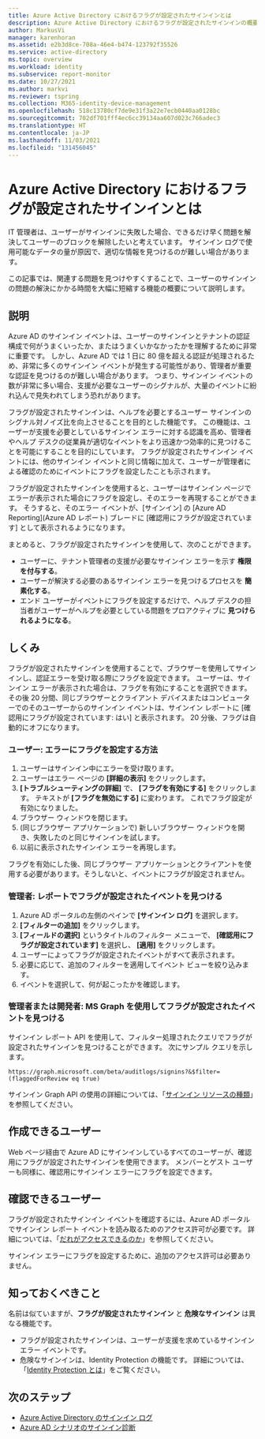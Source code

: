```yaml
---
title: Azure Active Directory におけるフラグが設定されたサインインとは
description: Azure Active Directory におけるフラグが設定されたサインインの概要について説明します。
author: MarkusVi
manager: karenhoran
ms.assetid: e2b3d8ce-708a-46e4-b474-123792f35526
ms.service: active-directory
ms.topic: overview
ms.workload: identity
ms.subservice: report-monitor
ms.date: 10/27/2021
ms.author: markvi
ms.reviewer: tspring
ms.collection: M365-identity-device-management
ms.openlocfilehash: 518c13780cf7de9e31f3a22e7ecb0440aa0128bc
ms.sourcegitcommit: 702df701fff4ec6cc39134aa607d023c766adec3
ms.translationtype: HT
ms.contentlocale: ja-JP
ms.lasthandoff: 11/03/2021
ms.locfileid: "131456045"
---
```

# <a name="what-are-flagged-sign-ins-in-azure-active-directory"></a>Azure Active Directory におけるフラグが設定されたサインインとは

IT 管理者は、ユーザーがサインインに失敗した場合、できるだけ早く問題を解決してユーザーのブロックを解除したいと考えています。 サインイン ログで使用可能なデータの量が原因で、適切な情報を見つけるのが難しい場合があります。

この記事では、関連する問題を見つけやすくすることで、ユーザーのサインインの問題の解決にかかる時間を大幅に短縮する機能の概要について説明します。


## <a name="what-it-is"></a>説明

Azure AD のサインイン イベントは、ユーザーのサインインとテナントの認証構成で何がうまくいったか、またはうまくいかなかったかを理解するために非常に重要です。 しかし、Azure AD では 1 日に 80 億を超える認証が処理されるため、非常に多くのサインイン イベントが発生する可能性があり、管理者が重要な認証を見つけるのが難しい場合があります。 つまり、サインイン イベントの数が非常に多い場合、支援が必要なユーザーのシグナルが、大量のイベントに紛れ込んで見失われてしまう恐れがあります。

フラグが設定されたサインインは、ヘルプを必要とするユーザー サインインのシグナル対ノイズ比を向上させることを目的とした機能です。 この機能は、ユーザーが支援を必要としているサインイン エラーに対する認識を高め、管理者やヘルプ デスクの従業員が適切なイベントをより迅速かつ効率的に見つけることを可能にすることを目的にしています。 フラグが設定されたサインイン イベントには、他のサインイン イベントと同じ情報に加えて、ユーザーが管理者による確認のためにイベントにフラグを設定したことも示されます。
 
フラグが設定されたサインインを使用すると、ユーザーはサインイン ページでエラーが表示された場合にフラグを設定し、そのエラーを再現することができます。 そうすると、そのエラー イベントが、[サインイン] の [Azure AD Reporting]\(Azure AD レポート\) ブレードに [確認用にフラグが設定されています] として表示されるようになります。

まとめると、フラグが設定されたサインインを使用して、次のことができます。

- ユーザーに、テナント管理者の支援が必要なサインイン エラーを示す **権限を付与する**。
- ユーザーが解決する必要のあるサインイン エラーを見つけるプロセスを **簡素化する**。
- エンド ユーザーがイベントにフラグを設定するだけで、ヘルプ デスクの担当者がユーザーがヘルプを必要としている問題をプロアクティブに **見つけられるようになる**。

## <a name="how-it-works"></a>しくみ

フラグが設定されたサインインを使用することで、ブラウザーを使用してサインインし、認証エラーを受け取る際にフラグを設定できます。 ユーザーは、サインイン エラーが表示された場合は、フラグを有効にすることを選択できます。 その後 20 分間、同じブラウザーとクライアント デバイスまたはコンピューターでのそのユーザーからのサインイン イベントは、サインイン レポートに [確認用にフラグが設定されています: はい] と表示されます。 20 分後、フラグは自動的にオフになります。

### <a name="user-how-to-flag-an-error"></a>ユーザー: エラーにフラグを設定する方法

1. ユーザーはサインイン中にエラーを受け取ります。
2. ユーザーはエラー ページの **[詳細の表示]** をクリックします。
3. **[トラブルシューティングの詳細]** で、 **[フラグを有効にする]** をクリックします。 テキストが **[フラグを無効にする]** に変わります。 これでフラグ設定が有効になりました。
4. ブラウザー ウィンドウを閉じます。
5. (同じブラウザー アプリケーションで) 新しいブラウザー ウィンドウを開き、失敗したのと同じサインインを試します。 
6.  以前に表示されたサインイン エラーを再現します。

フラグを有効にした後、同じブラウザー アプリケーションとクライアントを使用する必要があります。そうしないと、イベントにフラグが設定されません。


### <a name="admin-find-flagged-events-in-reports"></a>管理者: レポートでフラグが設定されたイベントを見つける

1.  Azure AD ポータルの左側のペインで **[サインイン ログ]** を選択します。
2.  **[フィルターの追加]** をクリックします。
3.  **[フィールドの選択]** というタイトルのフィルター メニューで、 **[確認用にフラグが設定されています]** を選択し、 **[適用]** をクリックします。
4.  ユーザーによってフラグが設定されたイベントがすべて表示されます。
5.  必要に応じて、追加のフィルターを適用してイベント ビューを絞り込みます。
6.  イベントを選択して、何が起こったかを確認します。


### <a name="admin-or-developer-find-flagged-events-using-ms-graph"></a>管理者または開発者: MS Graph を使用してフラグが設定されたイベントを見つける

サインイン レポート API を使用して、フィルター処理されたクエリでフラグが設定されたサインインを見つけることができます。 次にサンプル クエリを示します。
 
`https://graph.microsoft.com/beta/auditlogs/signins?&$filter=(flaggedForReview eq true)`

サインイン Graph API の使用の詳細については、「[サインイン リソースの種類](/graph/api/resources/signin?view=graph-rest-1.0&preserve-view=true)」を参照してください。



 
## <a name="who-can-create-it"></a>作成できるユーザー

Web ページ経由で Azure AD にサインインしているすべてのユーザーが、確認用にフラグが設定されたサインインを使用できます。 メンバーとゲスト ユーザーも同様に、確認用にサインイン エラーにフラグを設定できます。 

## <a name="who-can-review-it"></a>確認できるユーザー

フラグが設定されたサインイン イベントを確認するには、Azure AD ポータルでサインイン レポート イベントを読み取るためのアクセス許可が必要です。 詳細については、「[だれがアクセスできるのか](concept-sign-ins.md#who-can-access-it)」を参照してください。


サインイン エラーにフラグを設定するために、追加のアクセス許可は必要ありません。


## <a name="what-you-should-know"></a>知っておくべきこと 

名前は似ていますが、**フラグが設定されたサインイン** と **危険なサインイン** は異なる機能です。

- フラグが設定されたサインインは、ユーザーが支援を求めているサインイン エラー イベントです。 
- 危険なサインインは、Identity Protection の機能です。 詳細については、「[Identity Protection とは](../identity-protection/overview-identity-protection.md)」をご覧ください。




## <a name="next-steps"></a>次のステップ

- [Azure Active Directory のサインイン ログ](concept-sign-ins.md)
- [Azure AD シナリオのサインイン診断](concept-sign-in-diagnostics-scenarios.md)
